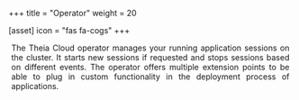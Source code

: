 +++
title = "Operator"
weight = 20

[asset]
  icon = "fas fa-cogs"
+++

<p style="margin-left: 5px; margin-right: 5px; text-align: justify">
The Theia Cloud operator manages your running application sessions on the cluster.
It starts new sessions if requested and stops sessions based on different events.
The operator offers multiple extension points to be able to plug in custom functionality in the deployment process of applications.
</p>
